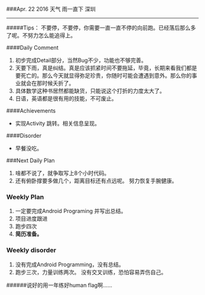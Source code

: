 ###Apr. 22 2016 天气 雨一直下 深圳
*******
#####Tips：
不要停，不要停，你需要一直一直不停的向前跑。已经落后那么多了呢。不努力怎么能追得上。

####Daily Comment
1. 初步完成Detail部分，当然Bug不少，功能也不够完善。
2. 天要下雨，真是纠结。真是应该抓紧时间不要拖延，毕竟，长期来看我们都是要死亡的。那么今天就显得弥足珍贵，你随时可能会遭遇到意外。那么你的事业就会在那时候夭折了。
3. 具体数学这种书居然都能缺货，只能说这个打折的力度太大了。
4. 日语，英语都是很有用的技能，不可废止。

####Achievements
+ 实现Activity 跳转。相关信息呈现。

####Disorder
* 早餐没吃。

###Next Daily Plan
1. 啥都不说了，就争取写上8个小时代码。
2. 还有俯卧撑要多做几个，距离目标还有点远呢。 努力恢复手腕健康。

### Weekly Plan
1. 一定要完成Android Programing 并写出总结。
2. 项目进度跟进
3. 跑步四次
4. **简历准备。**

### Weekly disorder
1. 没有完成Android Programming，没有总结。
2. 跑步三次，力量训练两次。 没有交叉训练，恐怕容易弄伤自己。

######说好的用一年练好human flag啊……